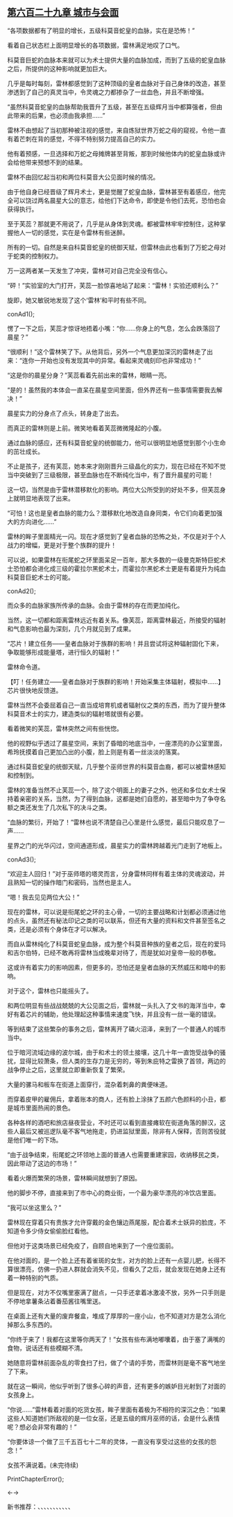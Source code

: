 ## [第六百二十九章 城市与会面](https://www.xxbiquge.com/11_11222/8977343.html)


  “各项数据都有了明显的增长，五级科莫音蛇皇的血脉，实在是恐怖！”

  看着自己状态栏上面明显增长的各项数据，雷林满足地叹了口气。

  科莫音巨蛇的血脉本来就可以为术士提供大量的血脉加成，而到了五级的蛇皇血脉之后，所提供的这种影响就更加巨大。

  几乎是每时每刻，雷林都感觉到了这种顶级的皇者血脉对于自己身体的改造，甚至渗透到了自己的真灵当中，令灵魂之力都掺杂了一丝血色，并且不断增强。

  “虽然科莫音蛇皇的血脉帮助我晋升了五级，甚至在五级辉月当中都算强者，但由此带来的后果，也必须由我承担……”

  雷林不由想起了当初那种被注视的感觉，来自炼狱世界万蛇之母的窥视，令他一直有着芒刺在背的感觉，不得不特别努力提高自己的实力。

  他有着预感，一旦选择和万蛇之母摊牌甚至背叛，那到时候他体内的蛇皇血脉或许会给他带来预想不到的结果。

  雷林不由回忆起当初和两位科莫音大公见面时候的情况。

  由于他自身已经晋级了辉月术士，更是觉醒了蛇皇血脉，雷林甚至有着感应，他完全可以饶过两名晨星大公的意志，给他们下达命令，即使是令他们去死，恐怕也会获得执行。

  至于芙蕊？那就更不用说了，几乎是从身体到灵魂。都被雷林牢牢控制住，这种掌握他人一切的感觉，实在是令雷林有些迷醉。

  所有的一切。自然是来自科莫音蛇皇的统御天赋，但雷林由此也看到了万蛇之母对于蛇类的控制权力。

  万一这两者某一天发生了冲突，雷林可对自己完全没有信心。

  “砰！”实验室的大门打开，芙蕊一脸惊喜地站了起来：“雷林！实验还顺利么？”

  旋即，她又敏锐地发现了这个‘雷林’和平时有些不同。

  conAd1();

  愣了一下之后，芙蕊才惊讶地捂着小嘴：“你……你身上的气息，怎么会跌落回了晨星？”

  “很顺利！”这个雷林笑了下。从他背后，另外一个气息更加深沉的雷林走了出来：“连你一开始也没有发现其中的异常。看起来灵魂刻印也非常成功！”

  “这是你的晨星分身？”芙蕊看着先前出来的雷林，眼睛一亮。

  “是的！虽然我的本体会一直呆在晨星空间里面，但外界还有一些事情需要我去解决！”

  晨星实力的分身点了点头，转身走了出去。

  而真正的雷林则是上前。微笑地看着芙蕊微微隆起的小腹。

  通过血脉的感应，还有科莫音蛇皇的统御能力，他可以很明显地感觉到那个小生命的茁壮成长。

  不止是孩子，还有芙蕊，她本来才刚刚晋升三级晶化的实力，现在已经在不知不觉当中突破到了三级极限，甚至血脉也在不断纯化当中，有了晋升晨星的可能！

  这一切，当然是由于雷林潜移默化的影响。两位大公所受到的好处不多，但芙蕊身上就明显地表现了出来。

  “可怕！这也是皇者血脉的能力么？潜移默化地改造自身同类，令它们向着更加强大的方向进化……”

  雷林的眸子里面精光一闪。现在才感觉到了皇者血脉的恐怖之处，不仅是对于个人战力的增幅，更是对于整个族群的提升！

  可以说，如果雷林在衔尾蛇之环里面呆足一百年，那大多数的一级曼克斯特巨蛇术士恐怕都会进化成三级的霍拉尔黑蛇术士，而霍拉尔黑蛇术士更是有着提升为纯血科莫音巨蛇术士的可能。

  conAd2();

  而众多的血脉家族所传承的血脉。会由于雷林的存在而更加纯化。

  当然，这一切都和距离雷林远近有着关系。像芙蕊，距离雷林最近，所接受的辐射和气息影响也最为深刻，几个月就见到了成果。

  “芯片！建立任务——皇者血脉对于族群的影响！并且尝试将这种辐射固化下来，争取能够形成能量塔，进行恒久的辐射！”

  雷林命令道。

  【叮！任务建立——皇者血脉对于族群的影响！开始采集主体辐射，模拟中……】芯片很快地反馈道。

  雷林当然不会委屈着自己一直当成培育机或者辐射仪之类的东西，而为了提升整体科莫音术士的实力，建造类似的辐射塔就很有必要。

  看着微笑的芙蕊，雷林突然之间有些恍惚。

  他的视野似乎透过了晨星空间，来到了昏暗的地底当中，一座漂亮的办公室里面，希玲抚摸着自己更加凸出的小腹，脸上则是有着一丝淡淡的落寞。

  通过科莫音蛇皇的统御天赋，几乎整个巫师世界的科莫音血裔，都可以被雷林感知和控制到。

  雷林的准备当然不止芙蕊一个，除了这个明面上的妻子之外，他还和多位女术士保持着亲密的关系，当然，为了得到血脉，这都是她们自愿的，甚至暗中为了争夺名额之类还发生了几次私下的决斗之类。

  “血脉的繁衍，开始了！”雷林也说不清楚自己心里是什么感觉，最后只能叹息了一声……

  星界之门的光华闪过，空间通道形成，晨星实力的雷林跨越着光门走到了地板上。

  conAd3();

  “欢迎主人回归！”对于巫师塔的塔灵而言，分身雷林同样有着主体的灵魂波动，并且熟知一切的操作暗门和密码，当然也是主人。

  “嗯！我去见见两位大公！”

  现在的雷林，可以说是衔尾蛇之环的主心骨，一切的主要战略和计划都必须通过他的点头，虽然还有秘法印记之类的可以联系，但还有大量的资料和文件甚至签名之类，还是必须有个身体在才可以解决。

  而自从雷林纯化了科莫音蛇皇血脉，成为整个科莫音种族的皇者之后，现在的爱玛和吉尔伯特，已经不敢再将雷林当成晚辈对待了，而是犹如对皇帝一般的恭敬。

  这或许有着实力的影响因素，但更多的，恐怕还是皇者血脉的天然威压和暗中的影响。

  对于这个，雷林也只能摇头了。

  和两位明显有些战战兢兢的大公见面之后，雷林就一头扎入了文书的海洋当中，幸好有着芯片的辅助，他处理起这种事情来速度飞快，并且没有一丝一毫的错误。

  等到结束了这些繁杂的事务之后，雷林离开了磷火沼泽，来到了一个普通人的城市当中。

  位于暗河流域边缘的波尔城，由于和术士的领土接壤，这几十年一直饱受战争的骚扰，显得比较萧条，但人类的生存力是无穷的，等到朱庇特之雷换了首领，两边的战争停止之后，这里就立即重新恢复了繁荣。

  大量的骡马和板车在街道上面穿行，混杂着刺鼻的粪便味道。

  而穿着皮甲的雇佣兵，拿着账本的商人，还有脸上涂抹了五颜六色颜料的小丑，都是城市里面热闹的景色。

  各种各样的酒吧和旅店昼夜营业，不时还可以看到直接瘫软在街道角落的醉汉，这些人最后又被巡逻队毫不客气地拖走，扔进监狱里面，除非有人保释，否则苦役就是他们唯一的下场。

  “由于战争结束，衔尾蛇之环领地上面的普通人也需要重建家园，收纳移民之类，因此带动了这边的市场！”

  看着火爆而繁荣的场景，雷林瞬间就想到了原因。

  他的脚步不停，直接来到了市中心的商业街，一个最为豪华漂亮的冷饮店里面。

  “我可以坐这里么？”

  雷林现在穿着只有贵族才允许穿戴的金色镶边燕尾服，配合着术士妖异的脸庞，不知道令多少侍女偷偷脸红看他。

  但他对于这类场景已经免疫了，自顾自地来到了一个座位面前。

  在他对面的，是一个脸上还有着雀斑的女生，对方的脸上还有一点婴儿肥，长得不算很漂亮，仿佛一扔进人群就会消失不见，但看久了之后，就会发现在她身上还有着一种特别的气质。

  但是现在，对方不仅嘴里塞满了甜点，一只手还拿着冰激凌不放，另外一只手则是不停地拿薯条沾着番茄酱往嘴里送。

  在桌面上还有大量的废弃餐盒，堆成了厚厚的一座小山，也不知道对方是怎么消化掉那么多东西的。

  “你终于来了！我都在这里等你两天了！”女孩有些布满地嘟囔着，由于塞了满嘴的食物，说话还有些模糊不清。

  她随意将雷林前面杂乱的零食扫了扫，做了个请的手势，而雷林则是毫不客气地坐了下来。

  就在这一瞬间，他似乎听到了很多心碎的声音，还有更多的嫉妒目光射到了对面的女孩身上。

  “你说……”雷林看着对面的吃货女孩，眸子里面有着极为不相符的深沉之色：“如果这些人知道她们所敌视的是一位女巫，还是五级的辉月巫师的话，会是什么表情呢？想必会非常有趣的！”

  “你要体谅一个做了三千五百七十二年的灵体，一直没有享受过这些的女孩的怨念！”

  女孩不满说着。(未完待续)

  PrintChapterError();

  ←→

  新书推荐：、、、、、、、、、、、

  

